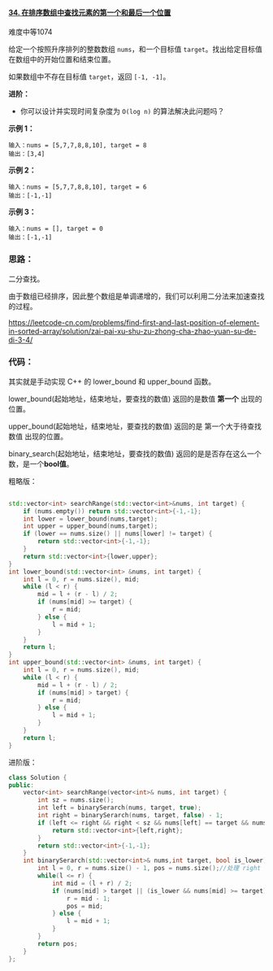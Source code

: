 #### [34. 在排序数组中查找元素的第一个和最后一个位置](https://leetcode-cn.com/problems/find-first-and-last-position-of-element-in-sorted-array/)

难度中等1074

给定一个按照升序排列的整数数组 `nums`，和一个目标值 `target`。找出给定目标值在数组中的开始位置和结束位置。

如果数组中不存在目标值 `target`，返回 `[-1, -1]`。

**进阶：**

- 你可以设计并实现时间复杂度为 `O(log n)` 的算法解决此问题吗？

**示例 1：**

```
输入：nums = [5,7,7,8,8,10], target = 8
输出：[3,4]
```

**示例 2：**

```
输入：nums = [5,7,7,8,8,10], target = 6
输出：[-1,-1]
```

**示例 3：**

```
输入：nums = [], target = 0
输出：[-1,-1]
```

### 思路：

二分查找。

由于数组已经排序，因此整个数组是单调递增的，我们可以利用二分法来加速查找的过程。

https://leetcode-cn.com/problems/find-first-and-last-position-of-element-in-sorted-array/solution/zai-pai-xu-shu-zu-zhong-cha-zhao-yuan-su-de-di-3-4/

### 代码：

其实就是手动实现 C++ 的 lower_bound 和 upper_bound 函数。

lower_bound(起始地址，结束地址，要查找的数值) 返回的是数值 **第一个** 出现的位置。

upper_bound(起始地址，结束地址，要查找的数值) 返回的是 第一个大于待查找数值 出现的位置。

binary_search(起始地址，结束地址，要查找的数值)  返回的是是否存在这么一个数，是一个**bool值**。

粗略版：

```c++

std::vector<int> searchRange(std::vector<int>&nums, int target) {
    if (nums.empty()) return std::vector<int>{-1,-1};
    int lower = lower_bound(nums,target);
    int upper = upper_bound(nums,target);
    if (lower == nums.size() || nums[lower] != target) {
        return std::vector<int>{-1,-1};
    }
    return std::vector<int>{lower,upper};
}
int lower_bound(std::vector<int> &nums, int target) {
    int l = 0, r = nums.size(), mid;
    while (l < r) {
        mid = l + (r - l) / 2;
        if (nums[mid] >= target) {
            r = mid;
        } else {
            l = mid + 1;
        }
    }
    return l;
}
int upper_bound(std::vector<int> &nums, int target) {
    int l = 0, r = nums.size(), mid;
    while (l < r) {
        mid = l + (r - l) / 2;
        if (nums[mid] > target) {
            r = mid;
        } else {
            l = mid + 1;
        }
    }
    return l;
}
```

进阶版：

```c++
class Solution {
public:
    vector<int> searchRange(vector<int>& nums, int target) {
        int sz = nums.size();
        int left = binarySerarch(nums, target, true);
        int right = binarySerarch(nums, target, false) - 1;
        if (left <= right && right < sz && nums[left] == target && nums[right] == target) {
            return std::vector<int>{left,right};
        }
        return std::vector<int>{-1,-1};
    }
    int binarySerarch(std::vector<int>& nums,int target, bool is_lower) {
        int l = 0, r = nums.size() - 1, pos = nums.size();//处理 right = size 的情况
        while(l <= r) {
            int mid = (l + r) / 2;
            if (nums[mid] > target || (is_lower && nums[mid] >= target)) {
                r = mid - 1;
                pos = mid;
            } else {
                l = mid + 1;
            }
        }
        return pos;
    }
};
```

